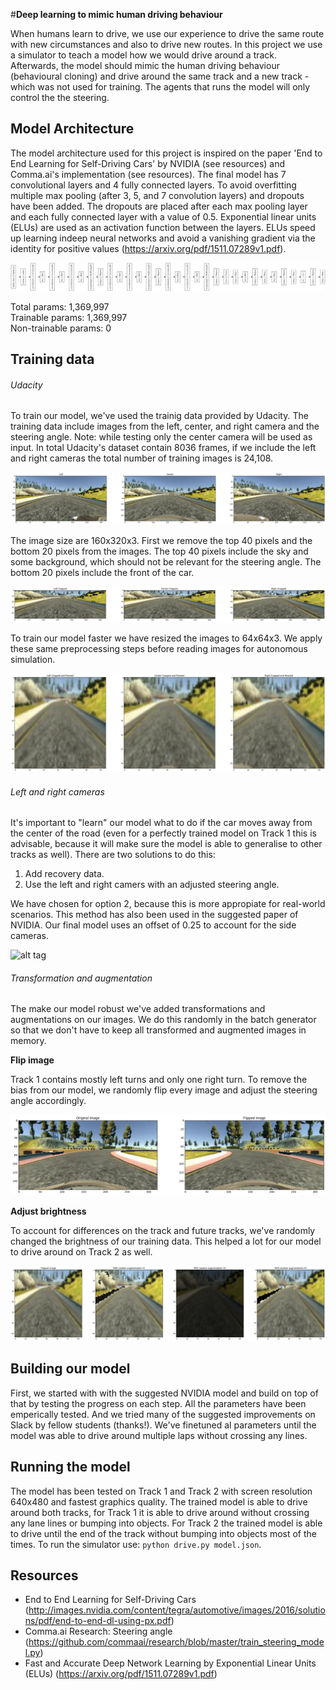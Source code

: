 #**Deep learning to mimic human driving behaviour**

When humans learn to drive, we use our experience to drive the same route with new circumstances and also to drive new routes. In this project we use a simulator to teach a model how we would drive around a track. Afterwards, the model should mimic the human driving behaviour (behavioural cloning) and drive around the same track and a new track - which was not used for training. The agents that runs the model will only control the the steering.



## Model Architecture
The model architecture used for this project is inspired on the paper 'End to End Learning for Self-Driving Cars' by NVIDIA (see resources) and Comma.ai's implementation (see resources). The final model has 7 convolutional layers and 4 fully connected layers. To avoid overfitting multiple max pooling (after 3, 5, and 7 convolution layers) and dropouts have been added. The dropouts are placed after each max pooling layer and each fully connected layer with a value of 0.5. 
Exponential linear units (ELUs) are used as an activation function between the layers. ELUs speed up learning indeep neural networks and avoid a vanishing gradient via the identity for positive values (https://arxiv.org/pdf/1511.07289v1.pdf).

![alt tag](https://github.com/indradenbakker/self-driving-cars-behavioural-cloning/blob/master/images/model.png?raw=true)

Total params: 1,369,997<br>
Trainable params: 1,369,997<br>
Non-trainable params: 0

## Training data
###### Udacity
To train our model, we've used the trainig data provided by Udacity. The training data include images from the left, center, and right camera and the steering angle. Note: while testing only the center camera will be used as input.
In total Udacity's dataset contain 8036 frames, if we include the left and right cameras the total number of training images is 24,108.

![alt tag](https://github.com/indradenbakker/self-driving-cars-behavioural-cloning/blob/master/images/original_images.png?raw=true)

The image size are 160x320x3. First we remove the top 40 pixels and the bottom 20 pixels from the images. The top 40 pixels include the sky and some background, which should not be relevant for the steering angle. The bottom 20 pixels include the front of the car. 

![alt tag](https://github.com/indradenbakker/self-driving-cars-behavioural-cloning/blob/master/images/cropped_image.png?raw=true)

To train our model faster we have resized the images to 64x64x3. We apply these same preprocessing steps before reading images for autonomous simulation. 

![alt tag](https://github.com/indradenbakker/self-driving-cars-behavioural-cloning/blob/master/images/resized_image.png?raw=true)

###### Left and right cameras
It's important to "learn" our model what to do if the car moves away from the center of the road (even for a perfectly trained model on Track 1 this is advisable, because it will make sure the model is able to generalise to other tracks as well). There are two solutions to do this:

1. Add recovery data.
2. Use the left and right camers with an adjusted steering angle. 

We have chosen for option 2, because this is more appropiate for real-world scenarios. This method has also been used in the suggested paper of NVIDIA. Our final model uses an offset of 0.25 to account for the side cameras.

![alt tag](https://github.com/indradenbakker/self-driving-cars-behavioural-cloning/blob/master/images/adjusted_steering.png?raw=true)

###### Transformation and augmentation
The make our model robust we've added transformations and augmentations on our images. We do this randomly in the batch generator so that we don't have to keep all transformed and augmented images in memory.

__Flip image__

Track 1 contains mostly left turns and only one right turn. To remove the bias from our model, we randomly flip every image and adjust the steering angle accordingly.

![alt tag](https://github.com/indradenbakker/self-driving-cars-behavioural-cloning/blob/master/images/flipped_image.png?raw=true)


__Adjust brightness__

To account for differences on the track and future tracks, we've randomly changed the brightness of our training data. This helped a lot for our model to drive around on Track 2 as well. 

![alt tag](https://github.com/indradenbakker/self-driving-cars-behavioural-cloning/blob/master/images/augmented_images.png?raw=true)



## Building our model
First, we started with with the suggested NVIDIA model and build on top of that by testing the progress on each step. All the parameters have been emperically tested. And we tried many of the suggested improvements on Slack by fellow students (thanks!). We've finetuned al parameters until the model was able to drive around multiple laps without crossing any lines. 

## Running the model
The model has been tested on Track 1 and Track 2 with screen resolution 640x480 and fastest graphics quality. The trained model is able to drive around both tracks, for Track 1 it is able to drive around without crossing any lane lines or bumping into objects. For Track 2 the trained model is able to drive until the end of the track without bumping into objects most of the times.
To run the simulator use: `python drive.py model.json`.

## Resources
* End to End Learning for Self-Driving Cars (http://images.nvidia.com/content/tegra/automotive/images/2016/solutions/pdf/end-to-end-dl-using-px.pdf)
* Comma.ai Research: Steering angle (https://github.com/commaai/research/blob/master/train_steering_model.py)
* Fast and Accurate Deep Network Learning by Exponential Linear Units (ELUs) (https://arxiv.org/pdf/1511.07289v1.pdf)
